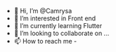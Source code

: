 - 👋 Hi, I’m @Camrysa
- 👀 I’m interested in Front end
- 🌱 I’m currently learning Flutter
- 💞️ I’m looking to collaborate on ...
- 📫 How to reach me - 

<!---
camrysa/camrysa is a ✨ special ✨ repository because its `README.md` (this file) appears on your GitHub profile.
You can click the Preview link to take a look at your changes.
--->

